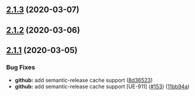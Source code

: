 ## [2.1.3](https://github.com/pagerinc/hapi-redis/compare/v2.1.2...v2.1.3) (2020-03-07)

## [2.1.2](https://github.com/pagerinc/hapi-redis/compare/v2.1.1...v2.1.2) (2020-03-06)

## [2.1.1](https://github.com/pagerinc/hapi-redis/compare/v2.1.0...v2.1.1) (2020-03-05)


### Bug Fixes

* **github:** add semantic-release cache support ([8d36523](https://github.com/pagerinc/hapi-redis/commit/8d365237ed75c81a636459a96f66f290a00196c5))
* **github:** add semantic-release cache support [UE-911] ([#153](https://github.com/pagerinc/hapi-redis/issues/153)) ([11bb94a](https://github.com/pagerinc/hapi-redis/commit/11bb94ac82fee9d0f204e33613a5db13b0e41077))
